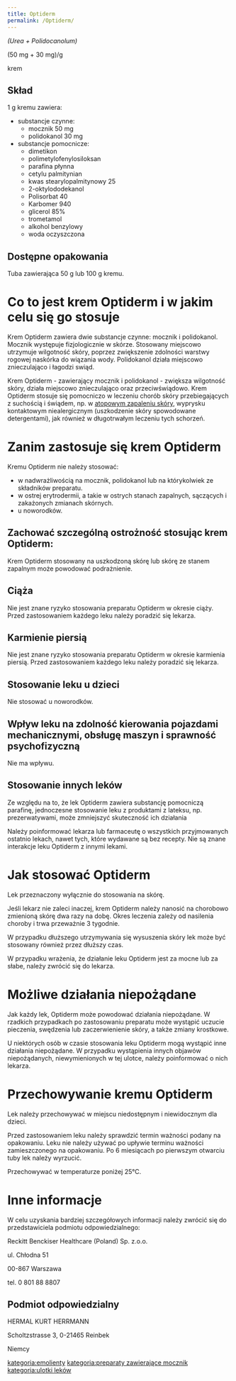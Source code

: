 ```yaml
---
title: Optiderm
permalink: /Optiderm/
---
```


*(Urea + Polidocanolum)*

(50 mg + 30 mg)/g

krem

Skład
-----

1 g kremu zawiera:

-   substancje czynne:
    -   mocznik 50 mg
    -   polidokanol 30 mg
-   substancje pomocnicze:
    -   dimetikon
    -   polimetylofenylosiloksan
    -   parafina płynna
    -   cetylu palmitynian
    -   kwas stearylopalmitynowy 25
    -   2-oktylododekanol
    -   Polisorbat 40
    -   Karbomer 940
    -   glicerol 85%
    -   trometamol
    -   alkohol benzylowy
    -   woda oczyszczona

Dostępne opakowania
-------------------

Tuba zawierająca 50 g lub 100 g kremu.

Co to jest krem Optiderm i w jakim celu się go stosuje
======================================================

Krem Optiderm zawiera dwie substancje czynne: mocznik i polidokanol. Mocznik występuje fizjologicznie w skórze. Stosowany miejscowo utrzymuje wilgotność skóry, poprzez zwiększenie zdolności warstwy rogowej naskórka do wiązania wody. Polidokanol działa miejscowo znieczulająco i łagodzi swiąd.

Krem Optiderm - zawierający mocznik i polidokanol - zwiększa wilgotność skóry, działa miejscowo znieczulająco oraz przeciwświądowo. Krem Optiderm stosuje się pomocniczo w leczeniu chorób skóry przebiegających z suchością i świądem, np. w [atopowym zapaleniu skóry](/atopedia/AZS "wikilink"), wyprysku kontaktowym niealergicznym (uszkodzenie skóry spowodowane detergentami), jak również w długotrwałym leczeniu tych schorzeń.

Zanim zastosuje się krem Optiderm
=================================

Kremu Optiderm nie należy stosować:

-   w nadwrażliwością na mocznik, polidokanol lub na którykolwiek ze składników preparatu.
-   w ostrej erytrodermii, a takie w ostrych stanach zapalnych, sączących i zakażonych zmianach skórnych.
-   u noworodków.

Zachować szczególną ostrożność stosując krem Optiderm:
------------------------------------------------------

Krem Optiderm stosowany na uszkodzoną skórę lub skórę ze stanem zapalnym może powodować podrażnienie.

Ciąża
-----

Nie jest znane ryzyko stosowania preparatu Optiderm w okresie ciąży. Przed zastosowaniem każdego leku należy poradzić się lekarza.

Karmienie piersią
-----------------

Nie jest znane ryzyko stosowania preparatu Optiderm w okresie karmienia piersią. Przed zastosowaniem każdego leku należy poradzić się lekarza.

Stosowanie leku u dzieci
------------------------

Nie stosować u noworodków.

Wpływ leku na zdolność kierowania pojazdami mechanicznymi, obsługę maszyn i sprawność psychofizyczną
----------------------------------------------------------------------------------------------------

Nie ma wpływu.

Stosowanie innych leków
-----------------------

Ze względu na to, że lek Optiderm zawiera substancję pomocniczą parafinę, jednoczesne stosowanie leku z produktami z lateksu, np. prezerwatywami, może zmniejszyć skuteczność ich działania

Należy poinformować lekarza lub farmaceutę o wszystkich przyjmowanych ostatnio lekach, nawet tych, które wydawane są bez recepty. Nie są znane interakcje leku Optiderm z innymi lekami.

Jak stosować Optiderm
=====================

Lek przeznaczony wyłącznie do stosowania na skórę.

Jeśli lekarz nie zaleci inaczej, krem Optiderm należy nanosić na chorobowo zmienioną skórę dwa razy na dobę. Okres leczenia zależy od nasilenia choroby i trwa przeważnie 3 tygodnie.

W przypadku dłuższego utrzymywania się wysuszenia skóry lek może być stosowany również przez dłuższy czas.

W przypadku wrażenia, że działanie leku Optiderm jest za mocne lub za słabe, należy zwrócić się do lekarza.

Możliwe działania niepożądane
=============================

Jak każdy lek, Optiderm może powodować działania niepożądane. W rzadkich przypadkach po zastosowaniu preparatu może wystąpić uczucie pieczenia, swędzenia lub zaczerwienienie skóry, a także zmiany krostkowe.

U niektórych osób w czasie stosowania leku Optiderm mogą wystąpić inne działania niepożądane. W przypadku wystąpienia innych objawów niepożądanych, niewymienionych w tej ulotce, należy poinformować o nich lekarza.

Przechowywanie kremu Optiderm
=============================

Lek należy przechowywać w miejscu niedostępnym i niewidocznym dla dzieci.

Przed zastosowaniem leku należy sprawdzić termin ważności podany na opakowaniu. Leku nie należy używać po upływie terminu ważności zamieszczonego na opakowaniu. Po 6 miesiącach po pierwszym otwarciu tuby lek należy wyrzucić.

Przechowywać w temperaturze poniżej 25°C.

Inne informacje
===============

W celu uzyskania bardziej szczegółowych informacji należy zwrócić się do przedstawiciela podmiotu odpowiedzialnego:

Reckitt Benckiser Healthcare (Poland) Sp. z.o.o.

ul. Chłodna 51

00-867 Warszawa

tel. 0 801 88 8807

Podmiot odpowiedzialny
----------------------

HERMAL KURT HERRMANN

Scholtzstrasse 3, 0-21465 Reinbek

Niemcy

[kategoria:emolienty](/atopedia/kategoria:emolienty "wikilink") [kategoria:preparaty zawierające mocznik](/atopedia/kategoria:preparaty_zawierające_mocznik "wikilink") [kategoria:ulotki leków](/atopedia/kategoria:ulotki_leków "wikilink")